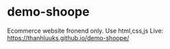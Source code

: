 # demo-shoope
Ecommerce website fronend only.
Use html,css,js
Live: https://thanhluuks.github.io/demo-shoope/
